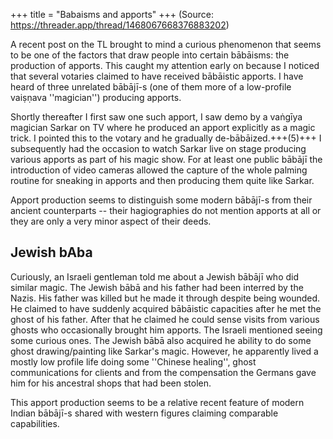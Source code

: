 +++
title = "Babaisms and apports"
+++
(Source: https://threader.app/thread/1468067668376883202)

A recent post on the TL brought to mind a curious phenomenon that seems to be one of the factors that draw people into certain bābāisms: the production of apports. This caught my attention early on because I noticed that several votaries claimed to have received bābāistic apports. I have heard of three unrelated bābājī-s (one of them more of a low-profile vaiṣṇava ''magician'') producing apports. 

Shortly thereafter I first saw one such apport, I saw demo by a vaṅgīya magician Sarkar on TV where he produced an apport explicitly as a magic trick. I pointed this to the votary and he gradually de-bābāized.+++(5)+++ I subsequently had the occasion to watch Sarkar live on stage producing various apports as part of his magic show. For at least one public bābājī the introduction of video cameras allowed the capture of the whole palming routine for sneaking in apports and then producing them quite like Sarkar. 

Apport production seems to distinguish some modern bābājī-s from their ancient counterparts -- their hagiographies do not mention apports at all or they are only a very minor aspect of their deeds. 

## Jewish bAba
Curiously, an Israeli gentleman told me about a Jewish bābājī who did similar magic. The Jewish bābā and his father had been interred by the Nazis. His father was killed but he made it through despite being wounded. He claimed to have suddenly acquired bābāistic capacities after he met the ghost of his father. After that he claimed he could sense visits from various ghosts who occasionally brought him apports. The Israeli mentioned seeing some curious ones. The Jewish bābā also acquired he ability to do some ghost drawing/painting like Sarkar's magic. However, he apparently lived a mostly low profile life doing some ''Chinese healing'', ghost communications for clients and from the compensation the Germans gave him for his ancestral shops that had been stolen.

This apport production seems to be a relative recent feature of modern Indian bābājī-s shared with western figures claiming comparable capabilities.